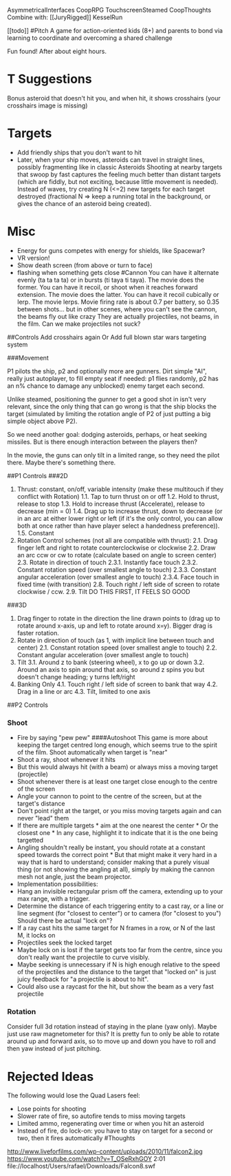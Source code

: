 ﻿
AsymmetricalInterfaces
CoopRPG
TouchscreenSteamed
CoopThoughts
Combine with:
[[JuryRigged]]
KesselRun

[[todo]]
#Pitch
A game for action-oriented kids (8+) and parents to bond via learning to coordinate and overcoming a shared challenge

Fun found! After about eight hours.


# T Suggestions
Bonus asteroid that doesn't hit you, and when hit, it shows crosshairs (your crosshairs image is missing)
# Targets

* Add friendly ships that you don't want to hit
* Later, when your ship moves, asteroids can travel in straight lines, possibly fragmenting like in classic Asteroids
Shooting at nearby targets that swoop by fast captures the feeling much better than distant targets (which are fiddly, but not exciting, because little movement is needed).
Instead of waves, try creating N (<=2) new targets for each target destroyed (fractional N => keep a running total in the background, or gives the chance of an asteroid being created). 

# Misc
* Energy for guns competes with energy for shields, like Spacewar?
* VR version!
* Show death screen (from above or turn to face)
* flashing when something gets close
#Cannon
You can have it alternate evenly (ta ta ta ta) or in bursts (ti taya ti taya). The movie does the former.
You can have it recoil, or shoot when it reaches forward extension. The movie does the latter.
You can have it recoil cubically or lerp. The movie lerps.
Movie firing rate is about 0.7 per battery, so 0.35 between shots... but in other scenes, where you can't see the cannon, the beams fly out like crazy
They are actually projectiles, not beams, in the film. Can we make projectiles not suck?

##Controls
Add crosshairs again
Or Add full blown star wars targeting system
 
###Movement

P1 pilots the ship, p2 and optionally more are gunners. Dirt simple "AI", really just autoplayer, to fill empty seat if needed: p1 flies randomly, p2 has an n% chance to damage any unblocked) enemy target each second.

Unlike steamed, positioning the gunner to get a good shot in isn't very relevant, since the only thing that can go wrong is that the ship blocks the target (simulated by limiting the rotation angle of P2 of just putting a big simple object above P2).

So we need another goal: dodging asteroids, perhaps, or heat seeking missiles. But is there enough interaction between the players then?

In the movie, the guns can only tilt in a limited range, so they need the pilot there. Maybe there's something there.

##P1 Controls
###2D
1. Thrust: constant, on/off, variable intensity (make these multitouch if they conflict with Rotation)
1.1. Tap to turn thrust on or off
1.2. Hold to thrust, release to stop
1.3. Hold to increase thrust (Accelerate), release to decrease (min = 0)
1.4. Drag up to increase thrust, down to decrease (or in an arc at either lower right or left (if it's the only control, you can allow both at once rather than have player select a handedness preference)).
1.5. Constant
2. Rotation Control schemes (not all are compatible with thrust):
2.1. Drag finger left and right to rotate counterclockwise or clockwise
2.2. Draw an arc ccw or cw to rotate (calculate based on angle to screen center)
2.3. Rotate in direction of touch
2.3.1. Instantly face touch
2.3.2. Constant rotation speed (over smallest angle to touch)
2.3.3. Constant angular acceleration (over smallest angle to touch)
2.3.4. Face touch in fixed time (with transition)
2.8. Touch right / left side of screen to rotate clockwise / ccw.
2.9. Tilt DO THIS FIRST, IT FEELS SO GOOD

###3D
1. Drag finger to rotate in the direction the line drawn points to (drag up to rotate around x-axis, up and left to rotate around x=y). Bigger drag is faster rotation.
2. Rotate in direction of touch (as 1, with implicit line between touch and center)
2.1. Constant rotation speed (over smallest angle to touch)
2.2. Constant angular acceleration (over smallest angle to touch)
3. Tilt
3.1. Around z to bank (steering wheel), x to go up or down
3.2. Around an axis to spin around that axis, so around z spins you but doesn't change heading; y turns left/right
4. Banking Only
4.1. Touch right / left side of screen to bank that way
4.2. Drag in a line or arc 
4.3. Tilt, limited to one axis

##P2 Controls
### Shoot
* Fire by saying "pew pew"
####Autoshoot
This game is more about keeping the target centred long enough, which seems true to the spirit of the film.
Shoot automatically when target is "near"
 * Shoot a ray, shoot whenever it hits
  * But this would always hit (with a beam) or always miss a moving target (projectile)
 * Shoot whenever there is at least one target close enough to the centre of the screen
  * Angle your cannon to point to the centre of the screen, but at the target's distance
   * Don't point right at the target, or you miss moving targets again and can never "lead" them
   * If there are multiple targets
    * aim at the one nearest the center
    * Or the closest one
    * In any case, highlight it to indicate that it is the one being targetted
   * Angling shouldn't really be instant, you should rotate at a constant speed towards the correct point
    * But that might make it very hard in a way that is hard to understand; consider making that a purely visual thing (or not showing the angling at all), simply by making the cannon mesh not angle, just the beam projector.
  * Implementation possibilities:
   * Hang an invisible rectangular prism off the camera, extending up to your max range, with a trigger.
   * Determine the distance of each triggering entity to a cast ray, or a line or line segment (for "closest to center") or to camera (for "closest to you")
Should there be actual "lock on"? 
 * If a ray cast hits the same target for N frames in a row, or N of the last M, it locks on
 * Projectiles seek the locked target
  * Maybe lock on is lost if the target gets too far from the centre, since you don't really want the projectile to curve visibly.
 * Maybe seeking is unnecessary if N is high enough relative to the speed of the projectiles and the distance to the target that "locked on" is just juicy feedback for "a projectile is about to hit".
 * Could also use a raycast for the hit, but show the beam as a very fast projectile
### Rotation
Consider full 3d rotation instead of staying in the plane (yaw only). Maybe just use raw magnetometer for this?
It is pretty fun to only be able to rotate around up and forward axis, so to move up and down you have to roll and then yaw instead of just pitching.
# Rejected Ideas
The following would lose the Quad Lasers feel:
 * Lose points for shooting 
 * Slower rate of fire, so autofire tends to miss moving targets
 * Limited ammo, regenerating over time or when you hit an asteroid
 * Instead of fire, do lock-on: you have to stay on target for a second or two, then it fires automatically
#Thoughts

http://www.liveforfilms.com/wp-content/uploads/2010/11/falcon2.jpg
https://www.youtube.com/watch?v=T_OSeRxhGOY 2:01
file://localhost/Users/rafael/Downloads/Falcon8.swf
